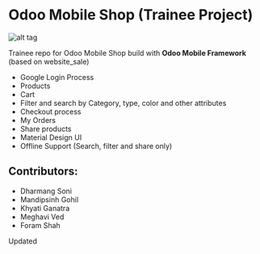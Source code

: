 # Odoo Mobile Shop (Trainee Project)

![alt tag](https://raw.githubusercontent.com/dpr-odoo/trainee-om-shop/master/app/src/main/res/drawable-xxxhdpi/ic_launcher.png)

Trainee repo for Odoo Mobile Shop build with **Odoo Mobile Framework** (based on website_sale)

  - Google Login Process
  - Products
  - Cart
  - Filter and search by Category, type, color and other attributes
  - Checkout process
  - My Orders
  - Share products
  - Material Design UI
  - Offline Support (Search, filter and share only)


Contributors:
-------------

  - Dharmang Soni
  - Mandipsinh Gohil
  - Khyati Ganatra
  - Meghavi Ved
  - Foram Shah

  Updated